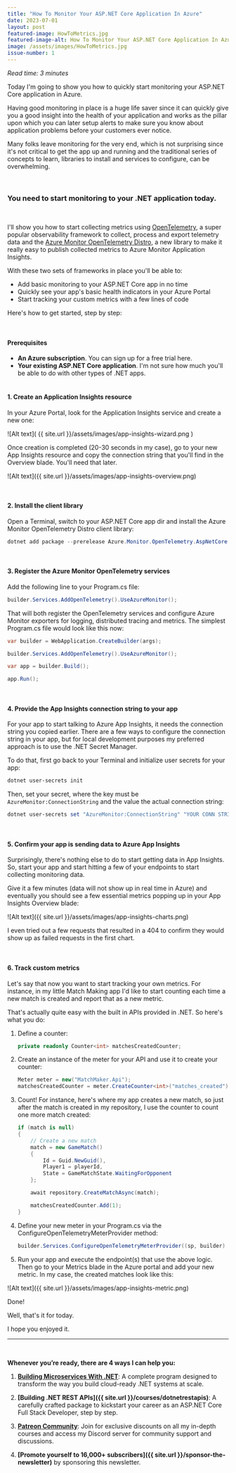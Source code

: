 ```yaml
---
title: "How To Monitor Your ASP.NET Core Application In Azure"
date: 2023-07-01
layout: post
featured-image: HowToMetrics.jpg
featured-image-alt: How To Monitor Your ASP.NET Core Application In Azure
image: /assets/images/HowToMetrics.jpg
issue-number: 1
---
```


*Read time: 3 minutes*

Today I'm going to show you how to quickly start monitoring your ASP.NET Core application in Azure.

Having good monitoring in place is a huge life saver since it can quickly give you a good insight into the health of your application and works as the pillar upon which you can later setup alerts to make sure you know about application problems before your customers ever notice.

Many folks leave monitoring for the very end, which is not surprising since it's not critical to get the app up and running and the traditional series of concepts to learn, libraries to install and services to configure, can be overwhelming.

<br/>

### **You need to start monitoring to your .NET application today.**

<br/>

I'll show you how to start collecting metrics using [OpenTelemetry](https://opentelemetry.io/), a super popular observability framework to collect, process and export telemetry data and the [Azure Monitor OpenTelemetry Distro](https://devblogs.microsoft.com/dotnet/azure-monitor-opentelemetry-distro), a new library to make it really easy to publish collected metrics to Azure Monitor Application Insights.

With these two sets of frameworks in place you'll be able to:

* Add basic monitoring to your ASP.NET Core app in no time
* Quickly see your app's basic health indicators in your Azure Portal
* Start tracking your custom metrics with a few lines of code

Here's how to get started, step by step:

<br/>

#### **Prerequisites**
* **An Azure subscription**. You can sign up for a free trial here.
* **Your existing ASP.NET Core application**. I'm not sure how much you'll be able to do with other types of .NET apps.
​
<br/><br/>

#### **1. Create an Application Insights resource**
In your Azure Portal, look for the Application Insights service and create a new one:

![Alt text]( {{ site.url }}/assets/images/app-insights-wizard.png )

Once creation is completed (20-30 seconds in my case), go to your new App Insights resource and copy the connection string that you'll find in the Overview blade. You'll need that later.

![Alt text]({{ site.url }}/assets/images/app-insights-overview.png)

<br/>

#### **2. Install the client library**
Open a Terminal, switch to your ASP.NET Core app dir and install the Azure Monitor OpenTelemetry Distro client library:

```powershell
dotnet add package --prerelease Azure.Monitor.OpenTelemetry.AspNetCore
```

<br/>

#### **3. Register the Azure Monitor OpenTelemetry services**
Add the following line to your Program.cs file:

```csharp
builder.Services.AddOpenTelemetry().UseAzureMonitor();
```

That will both register the OpenTelemetry services and configure Azure Monitor exporters for logging, distributed tracing and metrics. The simplest Program.cs file would look like this now:

```csharp
var builder = WebApplication.CreateBuilder(args);

builder.Services.AddOpenTelemetry().UseAzureMonitor();

var app = builder.Build();

app.Run();
```

<br/>

#### **4. Provide the App Insights connection string to your app**
For your app to start talking to Azure App Insights, it needs the connection string you copied earlier. There are a few ways to configure the connection string in your app, but for local development purposes my preferred approach is to use the .NET Secret Manager.

To do that, first go back to your Terminal and initialize user secrets for your app:

```powershell
dotnet user-secrets init
```

Then, set your secret, where the key must be `AzureMonitor:ConnectionString` and the value the actual connection string:

```powershell
dotnet user-secrets set "AzureMonitor:ConnectionString" "YOUR CONN STRING HERE"
```

<br/>

#### **5. Confirm your app is sending data to Azure App Insights**
Surprisingly, there's nothing else to do to start getting data in App Insights. So, start your app and start hitting a few of your endpoints to start collecting monitoring data.

Give it a few minutes (data will not show up in real time in Azure) and eventually you should see a few essential metrics popping up in your App Insights Overview blade:

![Alt text]({{ site.url }}/assets/images/app-insights-charts.png)

I even tried out a few requests that resulted in a 404 to confirm they would show up as failed requests in the first chart.

<br/>

#### **6. Track custom metrics**
Let's say that now you want to start tracking your own metrics. For instance, in my little Match Making app I'd like to start counting each time a new match is created and report that as a new metric.

That's actually quite easy with the built in APIs provided in .NET. So here's what you do:

1. Define a counter:

    ```csharp
    private readonly Counter<int> matchesCreatedCounter;
    ```

2. Create an instance of the meter for your API and use it to create your counter:

    ```csharp
    Meter meter = new("MatchMaker.Api");
    matchesCreatedCounter = meter.CreateCounter<int>("matches_created");
    ```

3. Count! For instance, here's where my app creates a new match, so just after the match is created in my repository, I use the counter to count one more match created:

    ```csharp
    if (match is null)
    {
        // Create a new match
        match = new GameMatch()
        {
            Id = Guid.NewGuid(),
            Player1 = playerId,
            State = GameMatchState.WaitingForOpponent
        };

        await repository.CreateMatchAsync(match);

        matchesCreatedCounter.Add(1);
    }
    ```

4. Define your new meter in your Program.cs via the ConfigureOpenTelemetryMeterProvider method:

    ```csharp
    builder.Services.ConfigureOpenTelemetryMeterProvider((sp, builder) => builder.AddMeter("MatchMaker.Api"));
    ```

5. Run your app and execute the endpoint(s) that use the above logic. Then go to your Metrics blade in the Azure portal and add your new metric. In my case, the created matches look like this:

![Alt text]({{ site.url }}/assets/images/app-insights-metric.png)

Done!

Well, that's it for today.

I hope you enjoyed it.

---

<br/>

**Whenever you’re ready, there are 4 ways I can help you:**

1. **[​Building Microservices With .NET](https://dotnetmicroservices.com)**:​ A complete program designed to transform the way you build cloud-ready .NET systems at scale.

2. **[​Building .NET REST APIs]({{ site.url }}/courses/dotnetrestapis)**: A carefully crafted package to kickstart your career as an ASP.NET Core Full Stack Developer, step by step. 

3. **[​Patreon Community](https://www.patreon.com/juliocasal)**: Join for exclusive discounts on all my in-depth courses and access my Discord server for community support and discussions. 

4. **[Promote yourself to 16,000+ subscribers]({{ site.url }}/sponsor-the-newsletter)** by sponsoring this newsletter.